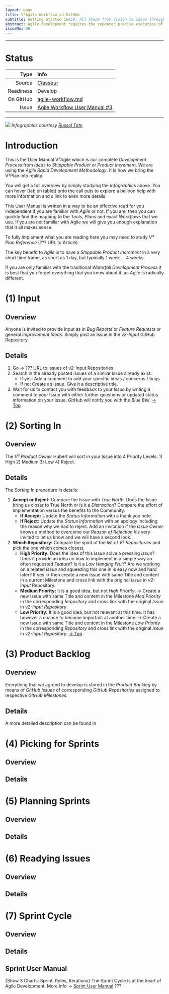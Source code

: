 ```yaml
---
layout: page
title: V²Agile Workflow on GitHub
subtitle: Getting Started 1&#58; All Steps from Vision to Ideas through Sprint Development to Product Release.
abstract: Agile development requires the repeated precise execution of specific workflows. V²Plan tools are designed to guide and assist in executing these workflows. This Article first shows the Overview Agile Workflow from beginning to end. Then you can zoom into each step of the overview which is a complete workflow in on itself. Each workflow is documented with three methods&#58; <strong>1)</strong> User Stories, <strong>2)</strong> Step by Step Text Tutorial, <strong>3)</strong> Video Tutorial. Interactive Info-graphics assist in the learning process. Whereas the → Agile Development Primer focus on the principles of Agile Development, these workflows focus on their implementation in daily work.
issueNo: 60
---
```


--------------------------

# Status

| Type  | Info |
|------:|:-----|
| Source | [Classeur](https://app.classeur.io/#!/files/MgaU4KjEYbct3VPl3dwL) |
| Readiness | Develop |
| On GitHub | [agile-workflow.md](https://github.com/V-Squared/v2-Plan/edit/gh-pages/system/agile-workflow.md) |
| Issue | [Agile Workflow User Manual #3](https://github.com/V-Squared/v2-Plan/issues/3) |

--------------------------

![](https://s-media-cache-ak0.pinimg.com/736x/41/a4/1b/41a41b44dbe8eefe487f95895c85e4ff.jpg)
*Infographics courtesy [Russel Tate](http://russelltate.com/)*

# Introduction
This is the User Manual V²Agile which is our complete *Development Process* from *Ideas* to *Shippable Product* or *Product Increment*. We are using the *Agile Rapid Development Methodology*. It is how we bring the V²Plan into reality.

You will get a full overview by simply studying the *Infographics* above. You can hover (tab on tablet) onto the call outs to explore a balloon help with more information and a link to even more details.

This User Manual is written in a way to be an effective read for you independent if you are familiar with *Agile* or not. If you are, then you can quickly find the mapping to the *Tools*, *Plans* and exact *Workflows* that we use. If you are not familiar with Agile we will give you enough explanation that it all makes sense.

To fully implement what you are reading here you may need to study *V² Plan Reference* (??? URL to Article).

The key benefit to *Agile* is to have a *Shippable Product Increment* in a very short time frame, as short as 1 day, but typically 1 week ... 4 weeks.

If you are only familiar with the traditional *Waterfall Development Process* it is best that you forget everything that you know about it, as Agile is radically different. 


# (1) Input <a name="1"></a>
## Overview
Anyone is invited to provide Input as in *Bug Reports* or *Feature Requests* or general *Improvement Ideas*. Simply post an Issue in the *v2-Input* GitHub Repository.
## Details
1. Go → ??? URL to Issues of v2-Input Repositories
2. Search in the already posted issues of a similar issue already exist. 
   - If yes: Add a comment to add your specific ideas / concerns / bugs
   - If no: Create an issue. Give it a descriptive title. 
3. Wait for us to contact you with feedback to your *Issue* by writing a comment to your Issue with either further questions or updated status information on your Issue. GitHub will notify you with the *Blue Bell*. [→ Top](#top)

# (2) Sorting In <a name="2"></a>
## Overview
The *V² Product Owner* Hubert will sort in your Issue into 4 Priority Levels: 1) High 2) Medium 3) Low 4) Reject.

## Details
The *Sorting In* procedure in details:

1. **Accept or Reject:** Compare the *Issue* with *True North*. Does the Issue bring us closer to True North or is it a *Distraction*? Compare the effort of implementation versus the benefits to the Community.
   - **If Accept:** Update the *Status Information* with a  thank you note.
   - **If Reject:** Update the *Status Information* with an apology including the reason why we had to reject. Add an invitation if the *Issue Owner* knows a method to overcome our *Reason of Rejection* his very invited to let us know and we will have a second look.
2. **Which Repository:** Compare the spirit of the list of *V² Repositories* and pick the one which comes closest.
   - **High Priority:** Does the idea of this *Issue* solve a pressing *Issue*? Does it provide an idea on how to implement in a simple way an often requested *Feature*? Is it a *Low Hanging Fruit*? Are we working on a related *Issue* and squeezing this one in is easy now and hard later? If yes → then create a new Issue with same Title and content in a current Milestone and cross link with the original *Issue* in *v2-Input* Repository.
   - **Medium Priority:** It is a good idea, but not *High Priority*. → Create a new Issue with same Title and content in the Milestone *Med Priority* in the corresponding *Repository* and cross link with the original *Issue* in *v2-Input* *Repository*.
   - **Low Priority:** It is a good idea, but not relevant at this time. It has however a chance to become important at another time. → Create a new Issue with same Title and content in the Milestone *Low Priority* in the corresponding *Repository* and cross link with the original *Issue* in *v2-Input* *Repository*. [→ Top](#top)

# (3) Product Backlog <a name="3"></a>
## Overview
Everything that we agreed to develop is stored in the *Product Backlog* by means of *GitHub Issues* of corresponding *GitHub Repositories*  assigned to respective *GitHub Milestones*.
## Details
A more detailed description can be found in 

# (4) Picking for Sprints <a name="4"></a>
## Overview
## Details

# (5) Planning Sprints <a name="5"></a>
## Overview
## Details

# (6) Readying Issues <a name="6"></a>
## Overview
## Details

# (7) Sprint Cycle <a name="7"></a>
## Overview
## Details
## Sprint User Manual
{Show 3 Charts: Sprint, Roles, Iterations}
The Sprint Cycle is at the heart of Agile Development. More info → [Sprint User Manual](#???) ???
